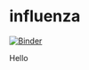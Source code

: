 # influenza

[![Binder](https://mybinder.org/badge_logo.svg)](https://mybinder.org/v2/gh/samlipworth/influenza/main?urlpath=rstudio)


Hello
